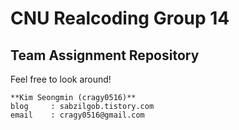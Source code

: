 # CNU Realcoding Group 14
## Team Assignment Repository

Feel free to look around!

~~~
**Kim Seongmin (cragy0516)**
blog	 : sabzilgob.tistory.com
email	 : cragy0516@gmail.com
~~~
